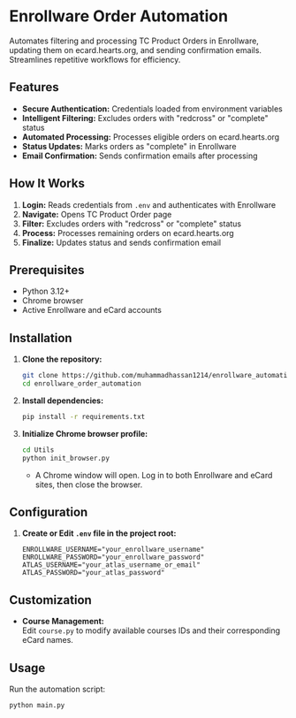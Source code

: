 # Enrollware Order Automation

Automates filtering and processing TC Product Orders in Enrollware, updating them on ecard.hearts.org, and sending confirmation emails. Streamlines repetitive workflows for efficiency.

## Features

- **Secure Authentication:** Credentials loaded from environment variables
- **Intelligent Filtering:** Excludes orders with "redcross" or "complete" status
- **Automated Processing:** Processes eligible orders on ecard.hearts.org
- **Status Updates:** Marks orders as "complete" in Enrollware
- **Email Confirmation:** Sends confirmation emails after processing

## How It Works

1. **Login:** Reads credentials from `.env` and authenticates with Enrollware
2. **Navigate:** Opens TC Product Order page
3. **Filter:** Excludes orders with "redcross" or "complete" status
4. **Process:** Processes remaining orders on ecard.hearts.org
5. **Finalize:** Updates status and sends confirmation email

## Prerequisites

- Python 3.12+
- Chrome browser
- Active Enrollware and eCard accounts

## Installation

1. **Clone the repository:**
   ```bash
   git clone https://github.com/muhammadhassan1214/enrollware_automation.git
   cd enrollware_order_automation
   ```

2. **Install dependencies:**
   ```bash
   pip install -r requirements.txt
   ```

3. **Initialize Chrome browser profile:**
   ```bash
   cd Utils
   python init_browser.py
   ```
   - A Chrome window will open. Log in to both Enrollware and eCard sites, then close the browser.

## Configuration

1. **Create or Edit `.env` file in the project root:**
   ```
   ENROLLWARE_USERNAME="your_enrollware_username"
   ENROLLWARE_PASSWORD="your_enrollware_password"
   ATLAS_USERNAME="your_atlas_username_or_email"
   ATLAS_PASSWORD="your_atlas_password"
   ```

## Customization

- **Course Management:**  
  Edit `course.py` to modify available courses IDs and their corresponding eCard names.

## Usage

Run the automation script:
```bash
python main.py
```
